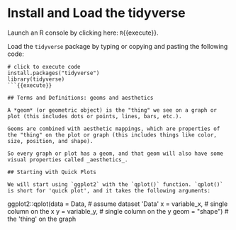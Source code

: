# Install and Load the tidyverse

Launch an R console by clicking here: `R`{{execute}}.


Load the `tidyverse` package by typing or copying and pasting the following code:

```
# click to execute code
install.packages("tidyverse")
library(tidyverse)
```{{execute}}

## Terms and Definitions: geoms and aesthetics

A *geom* (or geometric object) is the "thing" we see on a graph or plot (this includes dots or points, lines, bars, etc.).

Geoms are combined with aesthetic mappings, which are properties of the "thing" on the plot or graph (this includes things like color, size, position, and shape).

So every graph or plot has a geom, and that geom will also have some visual properties called _aesthetics_.

## Starting with Quick Plots

We will start using `ggplot2` with the `qplot()` function. `qplot()` is short for 'quick plot', and it takes the following arguments:

```
ggplot2::qplot(data = Data, # assume dataset 'Data'
               x = variable_x, # single column on the x
               y = variable_y, # single column on the y
               geom = "shape") # the 'thing' on the graph
```
